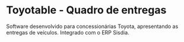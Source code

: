 # Toyotable - Quadro de entregas

Software desenvolvido para concessionárias Toyota, apresentando as entregas de veículos. 
Integrado com o ERP Sisdia.
